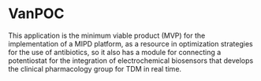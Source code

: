 # VanPOC
This application is the minimum viable product (MVP) for the implementation of a MIPD platform, as a resource in optimization strategies for the use of antibiotics, so it also has a module for connecting a potentiostat for the integration of electrochemical biosensors that develops the clinical pharmacology group for TDM in real time.
